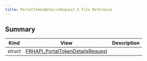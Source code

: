 ```yaml
---
title: PortalTokenDetailsRequest.h File Reference
---
```


## Summary
| Kind | View | Description |
|------|------|-------------|
|struct|[FRHAPI_PortalTokenDetailsRequest](/unreal-plugins/all/structfrhapi__portaltokendetailsrequest/#structFRHAPI__PortalTokenDetailsRequest)||
